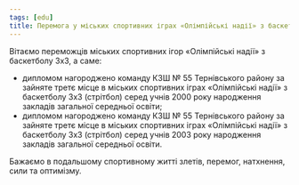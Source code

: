 ```yaml
---
tags: [edu]
title: Перемога у міських спортивних іграх «Олімпійські надії» з баскетболу 3х3
---
```


Вітаємо переможців міських спортивних ігор «Олімпійські надії» з баскетболу 3х3, а саме:

- дипломом нагороджено команду КЗШ № 55 Тернівського району за зайняте третє місце в міських спортивних іграх «Олімпійські надії» з баскетболу 3х3 (стрітбол) серед учнів 2000 року народження закладів загальної середньої освіти;
- дипломом нагороджено команду КЗШ № 55 Тернівського району за зайняте третє місце в міських спортивних іграх «Олімпійські надії» з баскетболу 3х3 (стрітбол) серед учнів 2003 року народження закладів загальної середньої освіти.

Бажаємо в подальшому спортивному житті злетів, перемог, натхнення, сили та оптимізму.

<slideshow id="72157692856223625"></slideshow>
